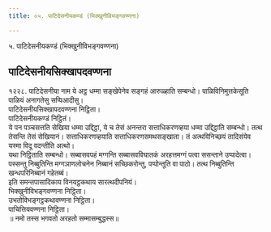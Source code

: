 ```yaml
---
title: ०५. पाटिदेसनीयकण्डं (भिक्खुनीविभङ्गवण्णना)

---
```

५. पाटिदेसनीयकण्डं (भिक्खुनीविभङ्गवण्णना)  


## पाटिदेसनीयसिक्खापदवण्णना

१२२८. पाटिदेसनीया नाम ये अट्ठ धम्मा सङ्खेपेनेव सङ्गहं आरुळ्हाति सम्बन्धो। पाळिविनिमुत्तकेसूति पाळियं अनागतेसु सप्पिआदीसु।  
पाटिदेसनीयसिक्खापदवण्णना निट्ठिता।  
पाटिदेसनीयकण्डं निट्ठितं।  
ये पन पञ्चसत्तति सेखिया धम्मा उद्दिट्ठा, ये च तेसं अनन्तरा सत्ताधिकरणव्हया धम्मा उद्दिट्ठाति सम्बन्धो। तत्थ तेसन्ति तेसं सेखियानं। सत्ताधिकरणव्हयाति सत्ताधिकरणसमथसङ्खाता। तं अत्थविनिच्छयं तादिसंयेव यस्मा विदू वदन्तीति अत्थो।  
यथा निट्ठिताति सम्बन्धो। सब्बासवपहं मग्गन्ति सब्बासवविघातकं अरहत्तमग्गं पत्वा ससन्ताने उप्पादेत्वा। पस्सन्तु निब्बुतिन्ति मग्गञाणलोचनेन निब्बानं सच्छिकरोन्तु, पप्पोन्तूति वा पाठो। तत्थ निब्बुतिन्ति खन्धपरिनिब्बानं गहेतब्बं।  
इति समन्तपासादिकाय विनयट्ठकथाय सारत्थदीपनियं।  
भिक्खुनीविभङ्गवण्णना निट्ठिता।  
उभतोविभङ्गट्ठकथावण्णना निट्ठिता।  
पाचित्तियवण्णना निट्ठिता।  
॥ नमो तस्स भगवतो अरहतो सम्मासम्बुद्धस्स॥  